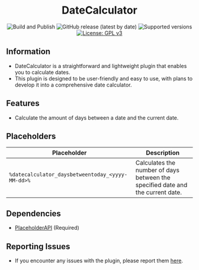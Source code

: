 <h1 align="center">DateCalculator</h1>
<p align="center">
	<img src="https://github.com/PieTw3lve/DateCalculator/actions/workflows/maven.yml/badge.svg" alt="Build and Publish"></a>
	<img src="https://img.shields.io/github/v/release/PieTw3lve/DateCalculator" alt="GitHub release (latest by date)">
	<img src="https://img.shields.io/badge/Minecraft-1.20--1.20.4-orange.svg" alt="Supported versions">
	<a href="https://www.gnu.org/licenses/gpl-3.0"><img src="https://img.shields.io/badge/License-GPLv3-blue.svg" alt="License: GPL v3"></a>
</p>

## Information

- DateCalculator is a straightforward and lightweight plugin that enables you to calculate dates.
- This plugin is designed to be user-friendly and easy to use, with plans to develop it into a comprehensive date calculator.

## Features

- Calculate the amount of days between a date and the current date.

## Placeholders

| Placeholder                                      | Description                                                                    |
| ------------------------------------------------ | ------------------------------------------------------------------------------ |
| `%datecalculator_daysbetweentoday_<yyyy-MM-dd>%` | Calculates the number of days between the specified date and the current date. |

## Dependencies

- [PlaceholderAPI](https://www.spigotmc.org/resources/placeholderapi.6245/) (Required)

## Reporting Issues

- If you encounter any issues with the plugin, please report them [here](https://github.com/PieTw3lve/DateCalculator/issues).
